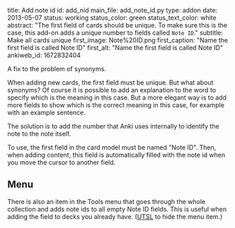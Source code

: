 title: Add note id
id: add_nid
main_file: add_note_id.py
type: addon
date: 2013-05-07
status: working
status_color: green
status_text_color: white
abstract: "The first field of cards should be unique. To make sure
this is the case, this add-on adds a unique number to fields called
`Note ID`."
subtitle: Make all cards unique
first_image: Note%20ID.png
first_caption: "Name the first field is called Note ID"
first_alt: "Name the first field is called Note ID"
ankiweb_id: 1672832404

A fix to the problem of synonyms.

When adding new cards, the first field must be unique. But what about
synonyms? Of course it is possible to add an explanation to the word
to specify which is the meaning in this case. But a more elegant
way is to add more fields to show which is the correct meaning in this
case, for example with an example sentence.

The solution is to add the number that Anki uses internally to
identify the note to the note itself.

To use, the first field in the card model must be named "Note ID".
Then, when adding content, this field is automatically filled with the
note id when you move the cursor to another field.


## Menu
There is also an item in the Tools menu that goes through the whole
collection and adds note ids to all empty Note ID fields. This is
useful when adding the field to decks you already
have. ([UTSL](http://www.jargon.net/jargonfile/u/UTSL.html) to hide the
menu item.)
